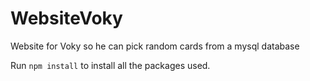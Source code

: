 # WebsiteVoky
Website for Voky so he can pick random cards from a mysql database

Run `npm install` to install all the packages used.
